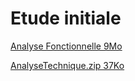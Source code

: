 # Etude initiale

[Analyse Fonctionnelle 9Mo](https://github.com/poleumdev/moodle-block_tableau_bord/files/4750507/AnalyseFonctionnelle.zip)  

[AnalyseTechnique.zip 37Ko](https://github.com/poleumdev/moodle-block_tableau_bord/files/4750524/AnalyseTechnique.zip)  

